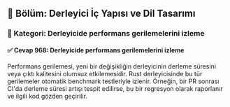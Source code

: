 ## 📘 Bölüm: Derleyici İç Yapısı ve Dil Tasarımı  
### 🔹 Kategori: Derleyicide performans gerilemelerini izleme  
#### ✅ Cevap 968: Derleyicide performans gerilemelerini izleme

Performans gerilemesi, yeni bir değişikliğin derleyicinin derleme süresini veya çıktı kalitesini olumsuz etkilemesidir. Rust derleyicisinde bu tür gerilemeler otomatik benchmark testleriyle izlenir. Örneğin, bir PR sonrası CI'da derleme süresi artışı tespit edilirse, bu bir regresyon olarak raporlanır ve ilgili kod gözden geçirilir.

